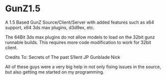# GunZ1.5
A 1.5 Based GunZ Source/Client/Server with added features such as x64 support, x64 3ds max plugins, d3d9ex, etc.

The 64Bit 3ds max plugins do not allow models to load on the 32bit gunz runnable builds. This requires more code modification to work for 32bit client.

Credits To:
Secrets of The past
S1lent
JP
Gunblade
Nick

All of these guys were a very big help in not only fixing issues in the source, but also getting me started on my programming.
